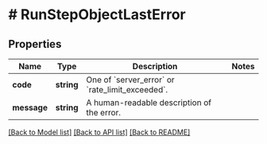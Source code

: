 # # RunStepObjectLastError

## Properties

Name | Type | Description | Notes
------------ | ------------- | ------------- | -------------
**code** | **string** | One of &#x60;server_error&#x60; or &#x60;rate_limit_exceeded&#x60;. |
**message** | **string** | A human-readable description of the error. |

[[Back to Model list]](../../README.md#models) [[Back to API list]](../../README.md#endpoints) [[Back to README]](../../README.md)
